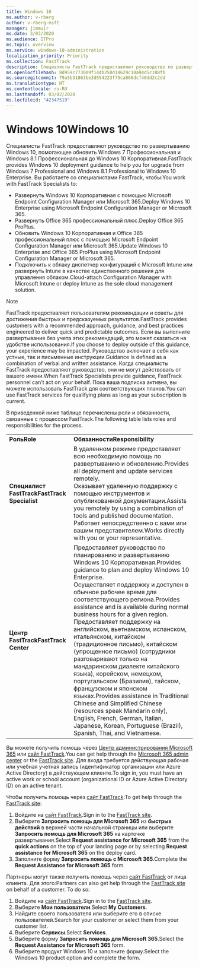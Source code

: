 ```yaml
---
title: Windows 10
ms.author: v-rberg
author: v-rberg-msft
manager: jimmuir
ms.date: 3/03/2020
ms.audience: ITPro
ms.topic: overview
ms.service: windows-10-administration
localization_priority: Priority
ms.collection: FastTrack
description: Специалисты FastTrack предоставляют руководство по развертыванию Windows 10, помогающее обновить Windows 7 Профессиональная и Windows 8.1 Профессиональная до Windows 10 Корпоративная.
ms.openlocfilehash: 8d959c773009f144b258d18629c18a94d5c180fb
ms.sourcegitcommit: 79a5b31863be3d554223f75ca866dcf40dd2c2dd
ms.translationtype: HT
ms.contentlocale: ru-RU
ms.lasthandoff: 03/02/2020
ms.locfileid: "42347519"
---
```

# <a name="windows-10"></a><span data-ttu-id="d2cd5-103">Windows 10</span><span class="sxs-lookup"><span data-stu-id="d2cd5-103">Windows 10</span></span>

<span data-ttu-id="d2cd5-104">Специалисты FastTrack предоставляют руководство по развертыванию Windows 10, помогающее обновить Windows 7 Профессиональная и Windows 8.1 Профессиональная до Windows 10 Корпоративная.</span><span class="sxs-lookup"><span data-stu-id="d2cd5-104">FastTrack provides Windows 10 deployment guidance to help you for upgrade from Windows 7 Professional and Windows 8.1 Professional to Windows 10 Enterprise.</span></span> <span data-ttu-id="d2cd5-105">Вы работаете со специалистами FastTrack, чтобы:</span><span class="sxs-lookup"><span data-stu-id="d2cd5-105">You work with FastTrack Specialists to:</span></span>

- <span data-ttu-id="d2cd5-106">Развернуть Windows 10 Корпоративная с помощью Microsoft Endpoint Configuration Manager или Microsoft 365.</span><span class="sxs-lookup"><span data-stu-id="d2cd5-106">Deploy Windows 10 Enterprise using Microsoft Endpoint Configuration Manager or Microsoft 365.</span></span>
- <span data-ttu-id="d2cd5-107">Развернуть Office 365 профессиональный плюс.</span><span class="sxs-lookup"><span data-stu-id="d2cd5-107">Deploy Office 365 ProPlus.</span></span> 
- <span data-ttu-id="d2cd5-108">Обновить Windows 10 Корпоративная и Office 365 профессиональный плюс с помощью Microsoft Endpoint Configuration Manager или Microsoft 365.</span><span class="sxs-lookup"><span data-stu-id="d2cd5-108">Update Windows 10 Enterprise and Office 365 ProPlus using Microsoft Endpoint Configuration Manager or Microsoft 365.</span></span>
- <span data-ttu-id="d2cd5-109">Подключить к облаку диспетчер конфигураций с Microsoft Intune или развернуть Intune в качестве единственного решения для управления облаком.</span><span class="sxs-lookup"><span data-stu-id="d2cd5-109">Cloud-attach Configuration Manager with Microsoft Intune or deploy Intune as the sole cloud management solution.</span></span>
  
> [!NOTE]
> <span data-ttu-id="d2cd5-110">FastTrack предоставляет пользователям рекомендации и советы для достижения быстрых и предсказуемых результатов.</span><span class="sxs-lookup"><span data-stu-id="d2cd5-110">FastTrack provides customers with a recommended approach, guidance, and best practices engineered to deliver quick and predictable outcomes.</span></span> <span data-ttu-id="d2cd5-111">Если вы выполните развертывание без учета этих рекомендаций, это может сказаться на удобстве использования.</span><span class="sxs-lookup"><span data-stu-id="d2cd5-111">If you choose to deploy outside of this guidance, your experience may be impacted.</span></span> <span data-ttu-id="d2cd5-112">Руководство включает в себя как устные, так и письменные инструкции.</span><span class="sxs-lookup"><span data-stu-id="d2cd5-112">Guidance is defined as a combination of verbal and written assistance.</span></span> <span data-ttu-id="d2cd5-113">Когда специалисты FastTrack предоставляют руководство, они не могут действовать от вашего имени.</span><span class="sxs-lookup"><span data-stu-id="d2cd5-113">When FastTrack Specialists provide guidance, FastTrack personnel can’t act on your behalf.</span></span> <span data-ttu-id="d2cd5-114">Пока ваша подписка активна, вы можете использовать FastTrack для соответствующих планов.</span><span class="sxs-lookup"><span data-stu-id="d2cd5-114">You can use FastTrack services for qualifying plans as long as your subscription is current.</span></span>  
    
<span data-ttu-id="d2cd5-115">В приведенной ниже таблице перечислены роли и обязанности, связанные с процессом FastTrack.</span><span class="sxs-lookup"><span data-stu-id="d2cd5-115">The following table lists roles and responsibilities for the process.</span></span>

|||
|:-----|:-----|
|<span data-ttu-id="d2cd5-116">**Роль**</span><span class="sxs-lookup"><span data-stu-id="d2cd5-116">**Role**</span></span> <br/> |<span data-ttu-id="d2cd5-117">**Обязанности**</span><span class="sxs-lookup"><span data-stu-id="d2cd5-117">**Responsibility**</span></span> <br/> |
|<span data-ttu-id="d2cd5-118">**Специалист FastTrack**</span><span class="sxs-lookup"><span data-stu-id="d2cd5-118">**FastTrack Specialist**</span></span> <br/> |<span data-ttu-id="d2cd5-119">В удаленном режиме предоставляет всю необходимую помощь по развертыванию и обновлению.</span><span class="sxs-lookup"><span data-stu-id="d2cd5-119">Provides all deployment and update services remotely.</span></span>  <br/> <span data-ttu-id="d2cd5-120">Оказывает удаленную поддержку с помощью инструментов и опубликованной документации.</span><span class="sxs-lookup"><span data-stu-id="d2cd5-120">Assists you remotely by using a combination of tools and published documentation.</span></span> <br/> <span data-ttu-id="d2cd5-121">Работает непосредственно с вами или вашим представителем.</span><span class="sxs-lookup"><span data-stu-id="d2cd5-121">Works directly with you or your representative.</span></span>|
|<span data-ttu-id="d2cd5-122">**Центр FastTrack**</span><span class="sxs-lookup"><span data-stu-id="d2cd5-122">**FastTrack Center**</span></span>  <br/> |<span data-ttu-id="d2cd5-123">Предоставляет руководство по планированию и развертыванию Windows 10 Корпоративная.</span><span class="sxs-lookup"><span data-stu-id="d2cd5-123">Provides guidance to plan and deploy Windows 10 Enterprise.</span></span>   <br/> <span data-ttu-id="d2cd5-124">Осуществляет поддержку и доступен в обычное рабочее время для соответствующего региона.</span><span class="sxs-lookup"><span data-stu-id="d2cd5-124">Provides assistance and is available during normal business hours for a given region.</span></span> <br/> <span data-ttu-id="d2cd5-125">Предоставляет поддержку на английском, вьетнамском, испанском, итальянском, китайском (традиционное письмо), китайском (упрощенное письмо) (сотрудники разговаривают только на мандаринском диалекте китайского языка), корейском, немецком, португальском (Бразилия), тайском, французском и японском языках.</span><span class="sxs-lookup"><span data-stu-id="d2cd5-125">Provides assistance in Traditional Chinese and Simplified Chinese (resources speak Mandarin only), English, French, German, Italian, Japanese, Korean, Portuguese (Brazil), Spanish, Thai, and Vietnamese.</span></span>|
 
<span data-ttu-id="d2cd5-126">Вы можете получить помощь через [Центр администрирования Microsoft 365](https://go.microsoft.com/fwlink/?linkid=2032704) или [сайт FastTrack](https://go.microsoft.com/fwlink/?linkid=780698).</span><span class="sxs-lookup"><span data-stu-id="d2cd5-126">You can get help through the [Microsoft 365 admin center](https://go.microsoft.com/fwlink/?linkid=2032704) or the [FastTrack site](https://go.microsoft.com/fwlink/?linkid=780698).</span></span> <span data-ttu-id="d2cd5-127">Для входа требуется действующая рабочая или учебная учетная запись (идентификатор организации или Azure Active Directory) в действующем клиенте.</span><span class="sxs-lookup"><span data-stu-id="d2cd5-127">To sign in, you must have an active work or school account (organizational ID or Azure Active Directory ID) on an active tenant.</span></span> 

<span data-ttu-id="d2cd5-128">Чтобы получить помощь через [сайт FastTrack](https://go.microsoft.com/fwlink/?linkid=780698):</span><span class="sxs-lookup"><span data-stu-id="d2cd5-128">To get help through the [FastTrack site](https://go.microsoft.com/fwlink/?linkid=780698):</span></span> 
1.  <span data-ttu-id="d2cd5-129">Войдите на [сайт FastTrack](https://go.microsoft.com/fwlink/?linkid=780698).</span><span class="sxs-lookup"><span data-stu-id="d2cd5-129">Sign in to the [FastTrack site](https://go.microsoft.com/fwlink/?linkid=780698).</span></span> 
2.  <span data-ttu-id="d2cd5-130">Выберите **Запросить помощь для Microsoft 365** из **быстрых действий** в верхней части начальной страницы или выберите **Запросить помощь для Microsoft 365** на карточке развертывания.</span><span class="sxs-lookup"><span data-stu-id="d2cd5-130">Select **Request assistance for Microsoft 365** from the **quick actions** on the top of your landing page or by selecting **Request assistance for Microsoft 365** on the deploy card.</span></span>
3.  <span data-ttu-id="d2cd5-131">Заполните форму **Запросить помощь с Microsoft 365**.</span><span class="sxs-lookup"><span data-stu-id="d2cd5-131">Complete the **Request Assistance for Microsoft 365** form.</span></span>
  
<span data-ttu-id="d2cd5-p104">Партнеры могут также получить помощь через [сайт FastTrack](https://go.microsoft.com/fwlink/?linkid=780698) от лица клиента. Для этого:</span><span class="sxs-lookup"><span data-stu-id="d2cd5-p104">Partners can also get help through the [FastTrack site](https://go.microsoft.com/fwlink/?linkid=780698) on behalf of a customer. To do so:</span></span>
1.  <span data-ttu-id="d2cd5-134">Войдите на [сайт FastTrack](https://go.microsoft.com/fwlink/?linkid=780698).</span><span class="sxs-lookup"><span data-stu-id="d2cd5-134">Sign in to the [FastTrack site](https://go.microsoft.com/fwlink/?linkid=780698).</span></span> 
2.  <span data-ttu-id="d2cd5-135">Выберите **Мои пользователи**.</span><span class="sxs-lookup"><span data-stu-id="d2cd5-135">Select **My Customers**.</span></span>
3.  <span data-ttu-id="d2cd5-136">Найдите своего пользователя или выберите его в списке пользователей.</span><span class="sxs-lookup"><span data-stu-id="d2cd5-136">Search for your customer or select them from your customer list.</span></span>
4.  <span data-ttu-id="d2cd5-137">Выберите **Сервисы**.</span><span class="sxs-lookup"><span data-stu-id="d2cd5-137">Select **Services**.</span></span>
5.  <span data-ttu-id="d2cd5-138">Выберите форму **Запросить помощь для Microsoft 365**.</span><span class="sxs-lookup"><span data-stu-id="d2cd5-138">Select the **Request Assistance for Microsoft 365** form.</span></span>
6.  <span data-ttu-id="d2cd5-139">Выберите продукт Windows 10 и заполните форму.</span><span class="sxs-lookup"><span data-stu-id="d2cd5-139">Select the Windows 10 product option and complete the form.</span></span>
 
